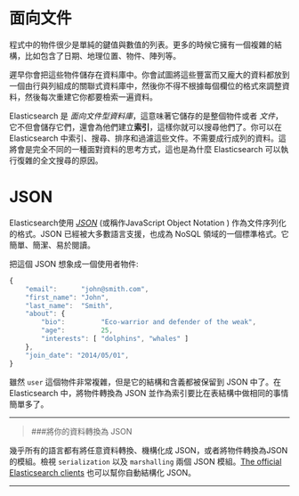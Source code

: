 # 面向文件

程式中的物件很少是單純的鍵值與數值的列表。更多的時候它擁有一個複雜的結構，比如包含了日期、地理位置、物件、陣列等。

遲早你會把這些物件儲存在資料庫中。你會試圖將這些豐富而又龐大的資料都放到一個由行與列組成的關聯式資料庫中，然後你不得不根據每個欄位的格式來調整資料，然後每次重建它你都要檢索一遍資料。

Elasticsearch 是 _面向文件型資料庫_，這意味著它儲存的是整個物件或者 _文件_，它不但會儲存它們，還會為他們建立**索引**，這樣你就可以搜尋他們了。你可以在 Elasticsearch 中索引、搜尋、排序和過濾這些文件。不需要成行成列的資料。這將會是完全不同的一種面對資料的思考方式，這也是為什麼 Elasticsearch 可以執行復雜的全文搜尋的原因。


# JSON

Elasticsearch使用 [_JSON_](http://baike.baidu.com/view/136475.htm?fr=aladdin) (或稱作JavaScript
Object Notation ) 作為文件序列化的格式。JSON 已經被大多數語言支援，也成為 NoSQL 領域的一個標準格式。它簡單、簡潔、易於閱讀。

把這個 JSON 想象成一個使用者物件:

```js
{
    "email":      "john@smith.com",
    "first_name": "John",
    "last_name":  "Smith",
    "about": {
        "bio":         "Eco-warrior and defender of the weak",
        "age":         25,
        "interests": [ "dolphins", "whales" ]
    },
    "join_date": "2014/05/01",
}
```

雖然 `user` 這個物件非常複雜，但是它的結構和含義都被保留到 JSON 中了。在 Elasticsearch 中，將物件轉換為 JSON 並作為索引要比在表結構中做相同的事情簡單多了。

***
>###將你的資料轉換為 JSON

幾乎所有的語言都有將任意資料轉換、機構化成 JSON，或者將物件轉換為JSON的模組。檢視 `serialization` 以及 `marshalling` 兩個 JSON 模組。[The official Elasticsearch clients](http://www.elasticsearch.org/guide) 也可以幫你自動結構化 JSON。

***
